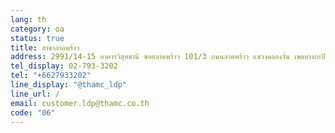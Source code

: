 ```yaml
---
lang: th
category: oa
status: true
title: สาขาลาดพร้าว
address: 2991/14-15 อาคารวิสุทธานี ซอยลาดพร้าว 101/3 ถนนลาดพร้าว แขวงคลองจั่น เขตบางกะปิ กรุงเทพมหานคร 10240
tel_display: 02-793-3202
tel: "+6627933202"
line_display: "@thamc_ldp"
line_url: /
email: customer.ldp@thamc.co.th
code: "06"
---
```

